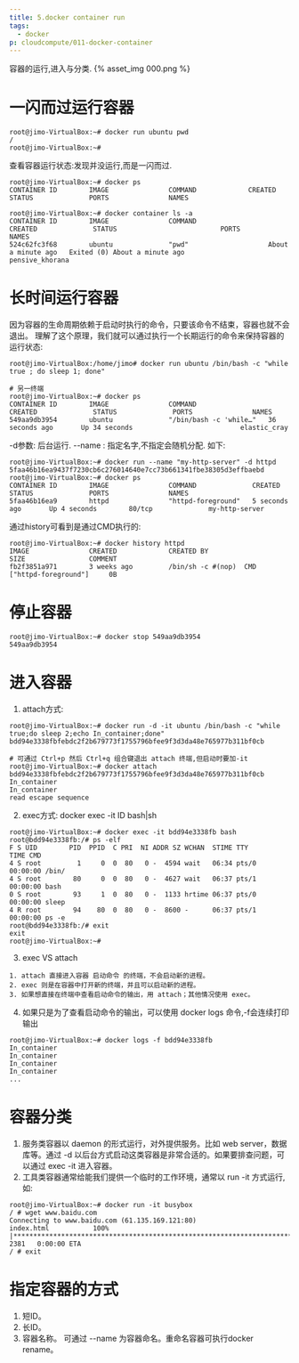 ```yaml
---
title: 5.docker container run
tags:
  - docker
p: cloudcompute/011-docker-container
---
```

容器的运行,进入与分类.
{% asset_img 000.png %}

# 一闪而过运行容器
```shell
root@jimo-VirtualBox:~# docker run ubuntu pwd
/
root@jimo-VirtualBox:~#
```
查看容器运行状态:发现并没运行,而是一闪而过.
```shell
root@jimo-VirtualBox:~# docker ps
CONTAINER ID        IMAGE               COMMAND             CREATED             STATUS              PORTS               NAMES

root@jimo-VirtualBox:~# docker container ls -a
CONTAINER ID        IMAGE               COMMAND                  CREATED              STATUS                          PORTS               NAMES
524c62fc3f68        ubuntu              "pwd"                    About a minute ago   Exited (0) About a minute ago                       pensive_khorana
```
# 长时间运行容器
因为容器的生命周期依赖于启动时执行的命令，只要该命令不结束，容器也就不会退出。
理解了这个原理，我们就可以通过执行一个长期运行的命令来保持容器的运行状态:
```shell
root@jimo-VirtualBox:/home/jimo# docker run ubuntu /bin/bash -c "while true ; do sleep 1; done"

# 另一终端
root@jimo-VirtualBox:~# docker ps
CONTAINER ID        IMAGE               COMMAND                  CREATED              STATUS              PORTS               NAMES
549aa9db3954        ubuntu              "/bin/bash -c 'while…"   36 seconds ago       Up 34 seconds                           elastic_cray
```
-d参数: 后台运行.
--name : 指定名字,不指定会随机分配.
如下:
```shell
root@jimo-VirtualBox:~# docker run --name "my-http-server" -d httpd
5faa46b16ea9437f7230cb6c276014640e7cc73b661341fbe38305d3effbaebd
root@jimo-VirtualBox:~# docker ps
CONTAINER ID        IMAGE               COMMAND              CREATED             STATUS              PORTS               NAMES
5faa46b16ea9        httpd               "httpd-foreground"   5 seconds ago       Up 4 seconds        80/tcp              my-http-server
```
通过history可看到是通过CMD执行的:
```shell
root@jimo-VirtualBox:~# docker history httpd
IMAGE               CREATED             CREATED BY                                      SIZE                COMMENT
fb2f3851a971        3 weeks ago         /bin/sh -c #(nop)  CMD ["httpd-foreground"]     0B               
```
# 停止容器
```shell
root@jimo-VirtualBox:~# docker stop 549aa9db3954
549aa9db3954
```
# 进入容器

1. attach方式:
```shell
root@jimo-VirtualBox:~# docker run -d -it ubuntu /bin/bash -c "while true;do sleep 2;echo In_container;done"
bdd94e3338fbfebdc2f2b679773f1755796bfee9f3d3da48e765977b311bf0cb

# 可通过 Ctrl+p 然后 Ctrl+q 组合键退出 attach 终端,但启动时要加-it
root@jimo-VirtualBox:~# docker attach bdd94e3338fbfebdc2f2b679773f1755796bfee9f3d3da48e765977b311bf0cb
In_container
In_container
read escape sequence
```
2. exec方式: docker exec -it ID bash|sh
```shell
root@jimo-VirtualBox:~# docker exec -it bdd94e3338fb bash
root@bdd94e3338fb:/# ps -elf
F S UID        PID  PPID  C PRI  NI ADDR SZ WCHAN  STIME TTY          TIME CMD
4 S root         1     0  0  80   0 -  4594 wait   06:34 pts/0    00:00:00 /bin/
4 S root        80     0  0  80   0 -  4627 wait   06:37 pts/1    00:00:00 bash
0 S root        93     1  0  80   0 -  1133 hrtime 06:37 pts/0    00:00:00 sleep
4 R root        94    80  0  80   0 -  8600 -      06:37 pts/1    00:00:00 ps -e
root@bdd94e3338fb:/# exit
exit
root@jimo-VirtualBox:~#
```
3. exec VS attach
```shell
1. attach 直接进入容器 启动命令 的终端，不会启动新的进程。
2. exec 则是在容器中打开新的终端，并且可以启动新的进程。
3. 如果想直接在终端中查看启动命令的输出，用 attach；其他情况使用 exec。
```
4. 如果只是为了查看启动命令的输出，可以使用 docker logs 命令,-f会连续打印输出
```shell
root@jimo-VirtualBox:~# docker logs -f bdd94e3338fb
In_container
In_container
In_container
In_container
...
```

# 容器分类
1. 服务类容器以 daemon 的形式运行，对外提供服务。比如 web server，数据库等。通过 -d 以后台方式启动这类容器是非常合适的。如果要排查问题，可以通过 exec -it 进入容器。
2. 工具类容器通常给能我们提供一个临时的工作环境，通常以 run -it 方式运行,如:
```shell
root@jimo-VirtualBox:~# docker run -it busybox
/ # wget www.baidu.com
Connecting to www.baidu.com (61.135.169.121:80)
index.html           100% |**************************************************************************************************************************************************************|  2381   0:00:00 ETA
/ # exit
```
# 指定容器的方式
1. 短ID。
2. 长ID。
3. 容器名称。 可通过 --name 为容器命名。重命名容器可执行docker rename。
